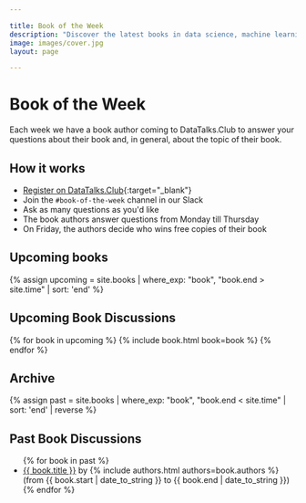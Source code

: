 ```yaml
---

title: Book of the Week
description: "Discover the latest books in data science, machine learning, and AI. Join our weekly book discussions with authors at DataTalks.Club and win free copies of featured books."
image: images/cover.jpg
layout: page

---
```


# Book of the Week 

Each week we have a book author coming to DataTalks.Club to answer your questions about their book
and, in general, about the topic of their book.

## How it works

* [Register on DataTalks.Club](/slack.html){:target="_blank"}
* Join the `#book-of-the-week` channel in our Slack
* Ask as many questions as you'd like
* The book authors answer questions from Monday till Thursday
* On Friday, the authors decide who wins free copies of their book

## Upcoming books

{% assign upcoming = site.books 
  | where_exp: "book", "book.end > site.time"
  | sort: 'end' %}

<section class="upcoming-books" aria-labelledby="upcoming-heading">
  <h2 id="upcoming-heading" class="sr-only">Upcoming Book Discussions</h2>
  <div class="books">
    {% for book in upcoming %}
      {% include book.html book=book %}
    {% endfor %}
  </div>
</section>

## Archive

{% assign past = site.books 
  | where_exp: "book", "book.end < site.time"
  | sort: 'end'
  | reverse %}

<section class="book-archive" aria-labelledby="archive-heading">
  <h2 id="archive-heading" class="sr-only">Past Book Discussions</h2>
  <ul>
    {% for book in past %}
    <li>
      <a href="{{ book.id }}.html">{{ book.title }}</a> by
        {% include authors.html authors=book.authors %}
        (from {{ book.start | date_to_string }} to {{ book.end | date_to_string }})
    </li>
    {% endfor %}
  </ul>
</section>
